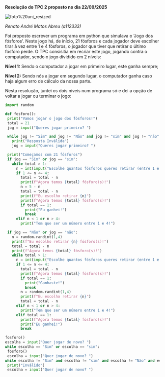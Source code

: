 **Resolução do TPC 2 proposto no dia 22/09/2025**

![foto%20uni_resized](https://github.com/user-attachments/assets/8d5bd67c-d7d0-468e-9623-002e6451df77)

*Renato André Matos Abreu (a112333)*

Foi proposto escrever um programa em python que simulava o 'Jogo dos fósforos'. Neste jogo há, de início, 21 fósforos e cada jogador deve escolher tirar à vez entre 1 e 4 fósforos, o jogador que tiver que retirar o último fósforo perde. O TPC consisitia em recriar este jogo, jogando contra o computador, sendo o jogo dividido em 2 níveis:

**Nível 1:** Sendo o computador a jogar em primeiro lugar, este ganha sempre;

**Nível 2:** Sendo nós a jogar em segundo lugar, o computador ganha caso haja algum erro de cálculo da nossa parte.

Nesta resolução, juntei os dois níveis num programa só e dei a opção de voltar a jogar ou terminar o jogo:

 ```python
import random

def fosforo():
  print("Vamos jogar o jogo dos fósforos!")
  total = 21
  jog = input("Queres jogar primeiro? ")

  while jog != "Sim" and jog != "Não" and jog != "sim" and jog != "não":
    print("Resposta Inválida")
    jog = input("Queres jogar primeiro? ")

  print("Começamos com 21 fósforos")
  if jog == "Sim" or jog == "sim":
    while total > 1:
      n = int(input("Escolhe quantos fósforos queres retirar (entre 1 e 4): "))
      if 1 <= n <= 4:
        total = total - n
        print(f"Agora temos {total} fósforo(s)!")
        n = 5 - n
        total = total - n
        print(f"Eu escolho retirar {n}")
        print(f"Agora temos {total} fósforo(s)!")
        if total == 1:
          print("Eu ganhei!")
          break
      elif n < 1 or n > 4:
        print("Tem que ser um número entre 1 e 4!")

  if jog == "Não" or jog == "não":
    n = random.randint(1,4)
    print(f"Eu escolho retirar {n} fósforo(s)!")
    total = total - n
    print(f"Agora temos {total} fósforo(s)!")
    while total > 1:
      n = int(input("Escolhe quantos fósforos queres retirar (entre 1 e 4): "))
      if 1 <= n <= 4:
        total = total - n
        print(f"Agora temos {total} fósforo(s)!")
        if total == 1:
          print("Ganhaste!")
          break
        n = random.randint(1,4)
        print(f"Eu escolho retirar {n}")
        total = total - n
      elif n < 1 or n > 4:
        print("Tem que ser um número entre 1 e 4!")
      elif total == 1:
        print(f"Agora temos {total} fósforo(s)!")
        print("Eu ganhei!")
        break

fosforo()
escolha = input("Quer jogar de novo? ")  
while escolha == "Sim" or escolha == "sim":
  fosforo()
  escolha = input("Quer jogar de novo? ")
while escolha != "Sim" and escolha != "sim" and escolha != "Não" and escolha != "não":
  print("Inválido")
  escolha = input("Quer jogar de novo? ")
```
